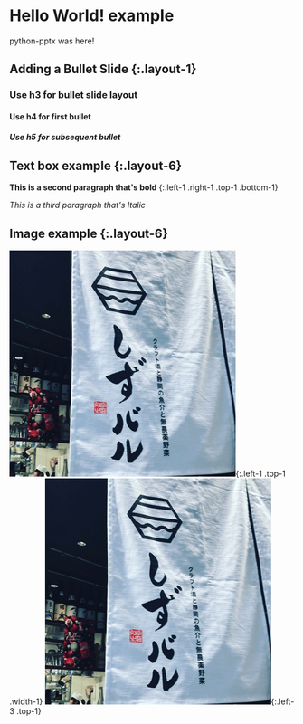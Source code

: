Hello World! example
====================

python-pptx was here!

Adding a Bullet Slide {:.layout-1}
----------------------------------

### Use h3 for bullet slide layout
#### Use h4 for first bullet
##### Use h5 for subsequent bullet

Text box example {:.layout-6}
-----------------------------

**This is a second paragraph that's bold**
{:.left-1 .right-1 .top-1 .bottom-1}

_This is a third paragraph that's Italic_

Image example {:.layout-6}
--------------------------

![shizubar](examples/shizubar.png){:.left-1 .top-1 .width-1}
![shizubar](examples/shizubar.png){:.left-3 .top-1}
